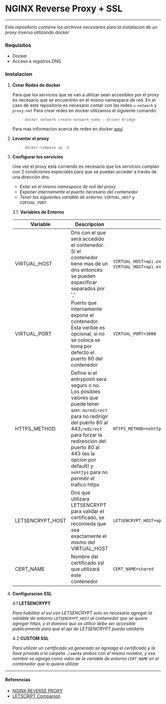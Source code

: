 # NGINX Reverse Proxy + SSL
------------------------------------------------
_Este repositorio contiene los archivos necesarios para la instalacion de un proxy inverso utilizando docker_

### Requisitos

+ Docker
+ Acceso a registros DNS

### Instalacion

1. **Crear Redes de docker**

    Para que los servicios que se van a utilizar sean accesibles por el proxy es necesario que se encuentren en el mismo namespace de red.
    En el caso de este repositorio es necesario contar con las redes `u-network` y `proxy-net`
    Para crear redes en docker utilizamos el siguiente comando:<br>
    >`docker network create network_name --driver bridge `

    Para mas informacion acerca de redes en docker [aqui](https://docs.docker.com/network/)
    
2. **Levantar el proxy**

    >`docker-compose up -d`
    
3. **Configurar los servicios**

    Una vez el proxy esta corriendo es necesario que los servicios cumplan con 2 condiciones especiales para que se puedan acceder a través de una dirección dns.
    + *Estar en el mismo namespace de red del proxy*
    + *Exponer internamente el puerto necesario del contenedor*
    + *Tener las siguientes variable de entorno*: `VIRTUAL_HOST` y `VIRTUAL_PORT`

    3.1. **Variables de Entorno**
    
    | Variable | Descripcion | Ejemplo |
    | -------- | ----------- | ------- |
    | VIRTUAL_HOST | Dns con el que será accedido el contenedor. Si el contenedor tiene mas de un dns entonces se pueden especificar separados por ','| `VIRTUAL_HOST=api.example.com` o `VIRTUAL_HOST=api.example.com,backend.example.com` |
    | VIRTUAL_PORT | Puerto que internamente expone el contenedor. Esta varible es opcional, si no se coloca se toma por defecto el puerto 80 del contenedor | `VIRTUAL_PORT=3000`|
    | HTTPS_METHOD | Define si el entrypoint sera seguro o no. Los posibles valores que puede tener son: `noredirect` para no redirigir del puerto 80 al 443,`redirect` para forzar la redireccion del puerto 80 al 443 (es la opcion por default) y `nohttps` para no permitir el trafico https | `HTTPS_METHOD=nohttps`|
    | LETSENCRYPT_HOST | Dns que utilizara LETSENCRYPT para validar el certificado, se recomieda que sea exactamente el mismo del VIRTUAL_HOST|`LETSENCRYPT_HOST=api.racingkids.co` |
    | CERT_NAME | Nombre del certificado ssl que utilizará este contenedor| `CERT_NAME=shared`|

4. **Configuracion SSL**

    4.1 **LETSENCRYPT**
    
    _Para habilitar el ssl con LETSENCRYPT solo es necesario agregar la variable de entorno `LETSENCRYPT_HOST` al contenedor que se quiere agregar https, y el dominio que se utilice debe ser accesible publicamente para que el api de LETSENCRYPT pueda validarlo_<br>
    
    4.2 **CUSTOM SSL**    
    
    _Para utilizar un certificado ya generado se agreaga el certificado y la llave privada a la carpeta **`./certs`** ambos con el mismo nombre, y ese nombre se agrega como valor de la variable de entorno `CERT_NAME` en el contenedor que lo quiera utilizar_ 

----------------------------------------------------------------

#### Referencias

+ [NGINX REVERSE PROXY](https://hub.docker.com/r/jwilder/nginx-proxy)
+ [LETSCRIPT  Companion](https://hub.docker.com/r/jrcs/letsencrypt-nginx-proxy-companion)